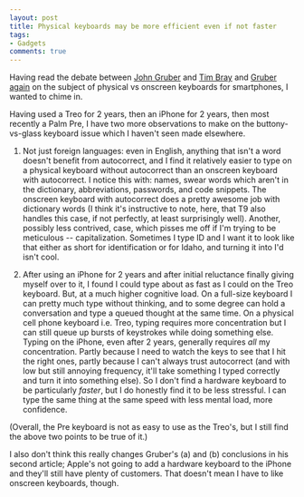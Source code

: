 ```yaml
---
layout: post
title: Physical keyboards may be more efficient even if not faster
tags:
- Gadgets
comments: true
---
```

Having read the debate between [John
Gruber](http://daringfireball.net/2009/06/palm_saturday) and [Tim
Bray](http://www.tbray.org/ongoing/When/200x/2009/06/08/Phone-Keyboards) and
[Gruber again](http://daringfireball.net/2009/07/mobile_phone_keyboards) on
the subject of physical vs onscreen keyboards for smartphones, I wanted to
chime in.

Having used a Treo for 2 years, then an iPhone for 2 years, then most recently
a Palm Pre, I have two more observations to make on the buttony-vs-glass
keyboard issue which I haven't seen made elsewhere.

1) Not just foreign languages: even in English, anything that isn't a word
doesn't benefit from autocorrect, and I find it relatively easier to type on a
physical keyboard without autocorrect than an onscreen keyboard with
autocorrect. I notice this with: names, swear words which aren't in the
dictionary, abbreviations, passwords, and code snippets. The onscreen keyboard
with autocorrect does a pretty awesome job with dictionary words (I think it's
instructive to note, here, that T9 also handles this case, if not perfectly,
at least surprisingly well). Another, possibly less contrived, case, which
pisses me off if I'm trying to be meticulous -- capitalization. Sometimes I
type ID and I want it to look like that either as short for identification or
for Idaho, and turning it into I'd isn't cool.

2) After using an iPhone for 2 years and after initial reluctance finally
giving myself over to it, I found I could type about as fast as I could on the
Treo keyboard. But, at a much higher cognitive load. On a full-size keyboard I
can pretty much type without thinking, and to some degree can hold a
conversation and type a queued thought at the same time. On a physical cell
phone keyboard i.e. Treo, typing requires more concentration but I can still
queue up bursts of keystrokes while doing something else. Typing on the
iPhone, even after 2 years, generally requires *all* my concentration. Partly
because I need to watch the keys to see that I hit the right ones, partly
because I can't always trust autocorrect (and with low but still annoying
frequency, it'll take something I typed correctly and turn it into something
else). So I don't find a hardware keyboard to be particularly *faster*, but I
do honestly find it to be less stressful. I can type the same thing at the
same speed with less mental load, more confidence.

(Overall, the Pre keyboard is not as easy to use as the Treo's, but I still
find the above two points to be true of it.)

I also don't think this really changes Gruber's (a) and (b) conclusions in his
second article; Apple's not going to add a hardware keyboard to the iPhone and
they'll still have plenty of customers. That doesn't mean I have to like
onscreen keyboards, though.

